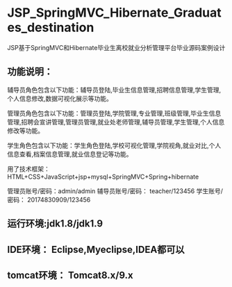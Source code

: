 # JSP_SpringMVC_Hibernate_Graduates_destination
JSP基于SpringMVC和Hibernate毕业生离校就业分析管理平台毕业源码案例设计

## 功能说明：
  辅导员角色包含以下功能：辅导员登陆,毕业生信息管理,招聘信息管理,学生管理,个人信息修改,数据可视化展示等功能。
  
  管理员角色包含以下功能：管理员登陆,学院管理,专业管理,班级管理,毕业生信息管理,招聘会宣讲管理,管理员管理,就业处老师管理,辅导员管理,学生管理,个人信息修改等功能。
  
  学生角色包含以下功能：学生角色登陆,学校可视化管理,学院视角,就业对比,个人信息查看,档案信息管理,就业信息登记等功能。
  
  用了技术框架： HTML+CSS+JavaScript+jsp+mysql+SpringMVC+Spring+hibernate

管理员账号/密码：admin/admin
辅导员账号/密码： teacher/123456
学生账号/密码： 20174830909/123456

## 运行环境:jdk1.8/jdk1.9
## IDE环境： Eclipse,Myeclipse,IDEA都可以
## tomcat环境： Tomcat8.x/9.x
